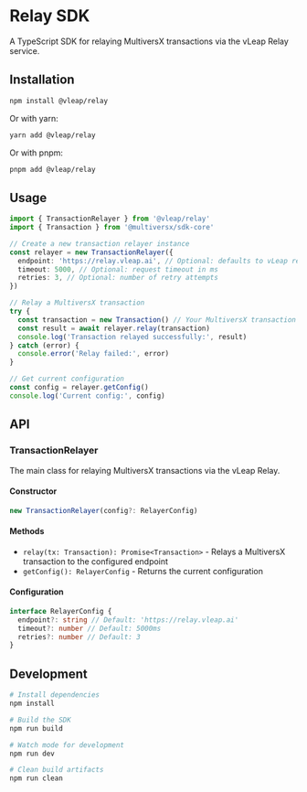 # Relay SDK

A TypeScript SDK for relaying MultiversX transactions via the vLeap Relay service.

## Installation

```bash
npm install @vleap/relay
```

Or with yarn:

```bash
yarn add @vleap/relay
```

Or with pnpm:

```bash
pnpm add @vleap/relay
```

## Usage

```typescript
import { TransactionRelayer } from '@vleap/relay'
import { Transaction } from '@multiversx/sdk-core'

// Create a new transaction relayer instance
const relayer = new TransactionRelayer({
  endpoint: 'https://relay.vleap.ai', // Optional: defaults to vLeap relay endpoint
  timeout: 5000, // Optional: request timeout in ms
  retries: 3, // Optional: number of retry attempts
})

// Relay a MultiversX transaction
try {
  const transaction = new Transaction() // Your MultiversX transaction
  const result = await relayer.relay(transaction)
  console.log('Transaction relayed successfully:', result)
} catch (error) {
  console.error('Relay failed:', error)
}

// Get current configuration
const config = relayer.getConfig()
console.log('Current config:', config)
```

## API

### TransactionRelayer

The main class for relaying MultiversX transactions via the vLeap Relay.

#### Constructor

```typescript
new TransactionRelayer(config?: RelayerConfig)
```

#### Methods

- `relay(tx: Transaction): Promise<Transaction>` - Relays a MultiversX transaction to the configured endpoint
- `getConfig(): RelayerConfig` - Returns the current configuration

#### Configuration

```typescript
interface RelayerConfig {
  endpoint?: string // Default: 'https://relay.vleap.ai'
  timeout?: number // Default: 5000ms
  retries?: number // Default: 3
}
```

## Development

```bash
# Install dependencies
npm install

# Build the SDK
npm run build

# Watch mode for development
npm run dev

# Clean build artifacts
npm run clean
```
